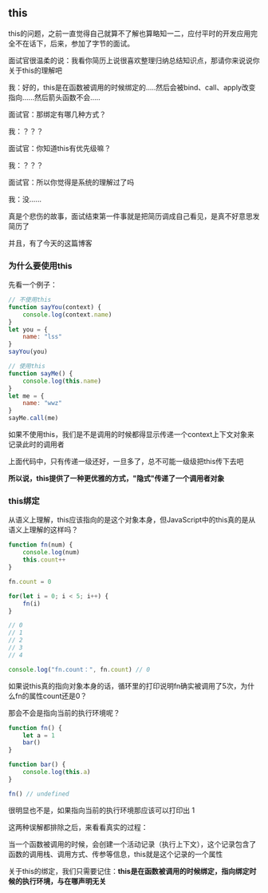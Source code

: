 ## this

this的问题，之前一直觉得自己就算不了解也算略知一二，应付平时的开发应用完全不在话下，后来，参加了字节的面试。

面试官很温柔的说：我看你简历上说很喜欢整理归纳总结知识点，那请你来说说你关于this的理解吧

我：好的，this是在函数被调用的时候绑定的.....然后会被bind、call、apply改变指向......然后箭头函数不会.....

面试官：那绑定有哪几种方式？

我：？？？

面试官：你知道this有优先级嘛？

我：？？？

面试官：所以你觉得是系统的理解过了吗

我：没......

真是个悲伤的故事，面试结束第一件事就是把简历调成自己看见，是真不好意思发简历了

并且，有了今天的这篇博客

### 为什么要使用this

先看一个例子：

```javascript
// 不使用this
function sayYou(context) {
    console.log(context.name)
}
let you = {
    name: "lss"
}
sayYou(you)

// 使用this
function sayMe() {
    console.log(this.name)
}
let me = {
    name: "wwz"
}
sayMe.call(me)
```

如果不使用this，我们是不是调用的时候都得显示传递一个context上下文对象来记录此时的调用者

上面代码中，只有传递一级还好，一旦多了，总不可能一级级把this传下去吧

**所以说，this提供了一种更优雅的方式，"隐式"传递了一个调用者对象**

### this绑定

从语义上理解，this应该指向的是这个对象本身，但JavaScript中的this真的是从语义上理解的这样吗？

```javascript
function fn(num) {
    console.log(num)
    this.count++
}

fn.count = 0

for(let i = 0; i < 5; i++) {
    fn(i)
}

// 0
// 1
// 2
// 3
// 4

console.log("fn.count：", fn.count) // 0
```

如果说this真的指向对象本身的话，循环里的打印说明fn确实被调用了5次，为什么fn的属性count还是0？

那会不会是指向当前的执行环境呢？

```javascript
function fn() {
    let a = 1
    bar()
}

function bar() {
    console.log(this.a)
}

fn() // undefined
```

很明显也不是，如果指向当前的执行环境那应该可以打印出 1 

这两种误解都排除之后，来看看真实的过程：

当一个函数被调用的时候，会创建一个活动记录（执行上下文），这个记录包含了函数的调用栈、调用方式、传参等信息，this就是这个记录的一个属性

关于this的绑定，我们只需要记住：**this是在函数被调用的时候绑定，指向绑定时候的执行环境，与在哪声明无关**